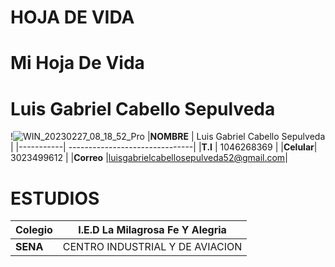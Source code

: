 # HOJA DE VIDA
# Mi Hoja De Vida
# Luis Gabriel Cabello Sepulveda
!![WIN_20230227_08_18_52_Pro](https://user-images.githubusercontent.com/126477025/221584462-9656196c-b877-427f-bb07-5f3605a5f967.jpg)
|**NOMBRE** | Luis Gabriel Cabello Sepulveda |
|-----------| -------------------------------|
|**T.I**    | 1046268369                     |
|**Celular**| 3023499612                     |
|**Correo** |luisgabrielcabellosepulveda52@gmail.com|
# ESTUDIOS
|**Colegio**| I.E.D La Milagrosa Fe Y Alegria|
|-----------|--------------------------------|
| **SENA**  | CENTRO INDUSTRIAL Y DE AVIACION|
